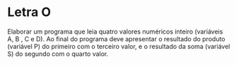 # Letra O

Elaborar um programa que leia quatro valores numéricos inteiro (variáveis A, B , C e D). Ao final do programa deve apresentar o resultado do produto (variável P) do primeiro com o terceiro valor, e o resultado da soma (variável S) do segundo com o quarto valor.